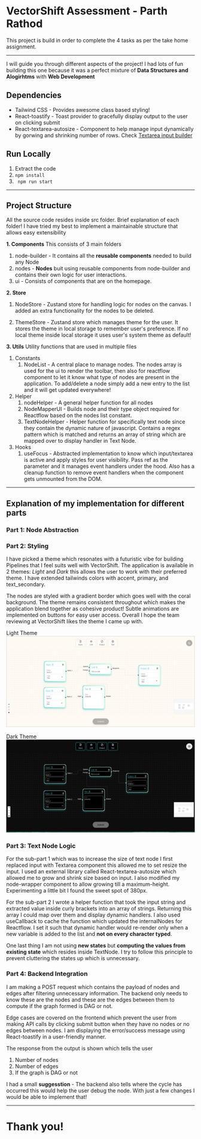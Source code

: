 # VectorShift Assessment - Parth Rathod
This project is build in order to complete the 4 tasks as per the take home assignment.

---

I will guide you through different aspects of the project! I had lots of fun building this one because it was a perfect mixture of **Data Structures and Alogirhtms** with **Web Development**

## Dependencies
- Tailwind CSS - Provides awesome class based styling!
- React-toastify - Toast provider to gracefully display output to the user on clicking submit
- React-textarea-autosize - Component to help manage input dynamically by gorwing and shrinking number of rows. Check [Textarea input builder](https://github.com/Parth0921/vectorshift-OA-frontend/blob/main/src/components/node-builder/nodeInputTextArea.js)


## Run Locally
1. Extract the code
2. `npm install`
3. ` npm run start`

---

## Project Structure
All the source code resides inside src folder. Brief explanation of each folder! I have tried my best to implement a maintainable structure that allows easy extensibility

**1. Components**
This consists of 3 main folders
1. node-builder - It contains all the **reusable components** needed to build any Node
2. nodes - **Nodes** buit using reusable components from node-builder and contains their own logic for user interactions.
3. ui - Consists of components that are on the homepage.

**2. Store**
1. NodeStore - Zustand store for handling logic for nodes on the canvas. I added an extra functionality for the nodes to be deleted.

2. ThemeStore - Zustand store which manages theme for the user. It stores the theme in local storage to remember user's preference. If no local theme inside local storage it uses user's system theme as default!

**3. Utils**
Utility functions that are used in multiple files

1. Constants
    1. NodeList - A central place to manage nodes. The nodes array is used for the ui to render the toolbar, then also for reactflow component to let it know what type of nodes are present in the application. To add/delete a node simply add a new entry to the list and it will get updated everywhere!
2. Helper
    1. nodeHelper - A general helper function for all nodes
    2. NodeMapperUI - Builds node and their type object required for Reactflow based on the nodes list constant.
    3. TextNodeHelper - Helper function for specifically text node since they contain the dynamic nature of javascript. Contains a regex pattern which is matched and returns an array of string which are mapped over to display handler in Text Node.
3. Hooks
    1. useFocus - Abstracted implementation to know which input/textarea is active and apply styles for user visibility. Pass ref as the parameter and it manages event handlers under the hood. Also has a cleanup function to remove event handlers when the component gets unmounted from the DOM.

---

## Explanation of my implementation for different parts

### Part 1: Node Abstraction

### Part 2: Styling
I have picked a theme which resonates with a futuristic vibe for building Pipelines that I feel suits well with VectorShift. The application is available in 2 themes: *Light* and *Dark* this allows the user to work with their preferred theme. I have extended tailwinds colors with accent, primary, and text_secondary.

The nodes are styled with a gradient border which goes well with the coral background. The theme remains consistent throughout which makes the application blend together as cohesive product! Subtle animations are implemented on buttons for easy user access. Overall I hope the team reviewing at VectorShift likes the theme I came up with.

Light Theme
![Light](./screenshots/light.png)

Dark Theme
![Dark](./screenshots/Dark.png)


### Part 3: Text Node Logic

For the sub-part 1 which was to increase the size of text node I first replaced input with Textarea component this allowed me to set resize the input. I used an external library called React-textarea-autosize which allowed me to grow and shrink size based on input. I also modified my node-wrapper component to allow growing till a maximum-height. Experimenting a little bit I found the sweet spot of 380px.

For the sub-part 2 I wrote a helper function that took the input string and extracted value inside curly brackets into an array of strings. Returning this array I could map over them and display dynamic handlers. I also used useCallback to cache the function which updated the internalNodes for Reactflow. I set it such that dynamic handler would re-render only when a new variable is added to the list and **not on every character typed**. 

One last thing I am not using **new states** but **computing the values from existing state** which resides inside TextNode. I try to follow this principle to prevent cluttering the states up which is unnecessary.

### Part 4: Backend Integration

I am making a POST request which contains the payload of nodes and edges after filtering unnecessary information. The backend only needs to know these are the nodes and these are the edges between them to compute if the graph formed is DAG or not. 

Edge cases are covered on the frontend which prevent the user from making API calls by clicking submit button when they have no nodes or no edges between nodes. I am displaying the error/success message using React-toastify in a user-friendly manner. 

The response from the output is shown which tells the user 
1. Number of nodes
2. Number of edges
3. If the graph is DAG or not

I had a small **suggesstion** - The backend also tells where the cycle has occurred this would help the user debug the node. With just a few changes I would be able to implement that!

---
# Thank you!